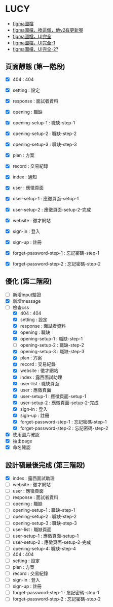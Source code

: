 # LUCY

- [figma圖檔](https://www.figma.com/file/b8CCyHfg62qv3DG26N54T5/LUCY_User%E7%AB%AF-(Copy)?node-id=0%3A1)
- [figma圖檔，換這個，他v2有更新喔](https://www.figma.com/file/nugR8aa39mkP40s8R3231i/LUCY_User%E7%AB%AF-(Copy)?node-id=0%3A1)
- [figma圖檔，UI完全](https://www.figma.com/file/wn1EVwiRupfMKnGr5SHrCs/LUCY_User%E7%AB%AF-(Copy)?node-id=573%3A12334)
- [figma圖檔，UI完全-1](https://www.figma.com/file/9T9WvBoQBmMG2GTpfkgsUZ/LUCY_User%E7%AB%AF-(Copy)?node-id=573%3A12334)
- [figma圖檔，UI完全-2?](https://www.figma.com/file/MfPZiH64D6LIv53gwUs9jn/LUCY_User%E7%AB%AF-(Copy)?node-id=573%3A12334)



## 頁面靜態 (第一階段)
- [x] 404 : 404
- [x] setting : 設定
- [x] response : 面試者資料
- [x] opening : 職缺
- [x] opening-setup-1 : 職缺-step-1
- [x] opening-setup-2 : 職缺-step-2
- [x] opening-setup-3 : 職缺-step-3
- [x] plan : 方案
- [x] record : 交易紀錄
- [x] index : 通知
- [x] user : 應徵頁面
- [x] user-setup-1 : 應徵頁面-setup-1
- [x] user-setup-2 : 應徵頁面-setup-2-完成
- [x] website : 徵才網站
- [x] sign-in : 登入
- [x] sign-up : 註冊
- [x] forget-password-step-1 : 忘記密碼-step-1
- [x] forget-password-step-2 : 忘記密碼-step-2


## 優化 (第二階段)
- [ ] 新增input驗證
- [x] 新增message
- [ ] 檢查css
  - [x] 404 : 404
  - [x] setting : 設定
  - [x] response : 面試者資料
  - [x] opening : 職缺
  - [x] opening-setup-1 : 職缺-step-1
  - [ ] opening-setup-2 : 職缺-step-2
  - [x] opening-setup-3 : 職缺-step-3
  - [x] plan : 方案
  - [x] record : 交易紀錄
  - [x] website : 徵才網站
  - [x] index : 露西面試助理
  - [x] user-list : 職缺頁面
  - [x] user : 應徵頁面
  - [x] user-setup-1 : 應徵頁面-setup-1
  - [x] user-setup-2 : 應徵頁面-setup-2-完成
  - [x] sign-in : 登入
  - [x] sign-up : 註冊
  - [x] forget-password-step-1 : 忘記密碼-step-1
  - [x] forget-password-step-2 : 忘記密碼-step-2
- [x] 使用圖片確認
- [x] 抽出page
- [x] 命名確認
## 設計稿最後完成 (第三階段)
  - [x] index : 露西面試助理
  - [ ] website : 徵才網站
  - [ ] user : 應徵頁面
  - [ ] response : 面試者資料
  - [ ] opening : 職缺
  - [ ] opening-setup-1 : 職缺-step-1
  - [ ] opening-setup-2 : 職缺-step-2
  - [ ] opening-setup-3 : 職缺-step-3
  - [ ] user-list : 職缺頁面
  - [ ] user-setup-1 : 應徵頁面-setup-1
  - [ ] user-setup-2 : 應徵頁面-setup-2-完成
  - [ ] opening-setup-4: 職缺-step-4
  - [ ] 404 : 404
  - [ ] setting : 設定
  - [ ] plan : 方案
  - [ ] record : 交易紀錄
  - [ ] sign-in : 登入
  - [ ] sign-up : 註冊
  - [ ] forget-password-step-1 : 忘記密碼-step-1
  - [ ] forget-password-step-2 : 忘記密碼-step-2